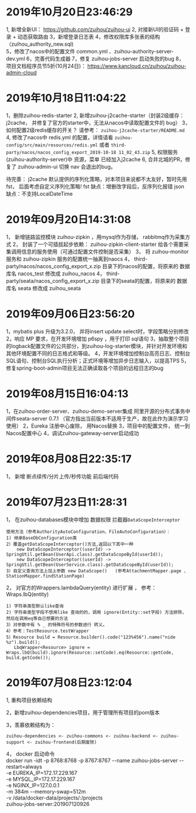 # 2019年10月20日23:46:29
1, 新增全新UI： https://github.com/zuihou/zuihou-ui
2, 对接新UI的验证码 + 登录 + 动态获取路由
3，新增登录日志表
4，修改权限库多张表的结构（zuihou_authority_new.sql)  
5，修改了nacos中的配置文件 common.yml 、zuihou-authority-server-dev.yml
6，完善代码生成器
7，修复 zuihou-jobs-server 启动失败的bug
8， 项目文档程序员节5折(10月24日)： https://www.kancloud.cn/zuihou/zuihou-admin-cloud 
 
# 2019年10月18日11:04:22
1，删除zuihou-redis-starter
2, 新增zuihou-j2cache-starter（封装2级缓存：j2cache， 并修复了官方的starter中，无法从nacos中读取配置文件的 bug）
3，如何配置2级redis缓存的开关？ 请参考： `zuihou-j2cache-starter/README.md`
4, 修改了nacos中 redis.yml 的配置，详情请看  `zuihou-config/src/main/resources/redis.yml`  或者 `third-party/nacos/nacos_config_export_2019-10-18 11_02_43.zip`
5, 权限服务(zuihou-authority-server)中 资源，菜单 已经加入j2cache 
6, 合并北城的PR，修复了 zuihou-admin-ui 切换 nav 会退出的bug。

待完善：
j2cache 默认提供的序列化策略，对本项目来说都不太友好，暂时先用fst， 后面考虑自定义序列化策略!
fst 缺点：增删改字段后，反序列化报错
json 缺点：不支持LocalDateTime


# 2019年09月20日14:31:08
1， 新增链路监控模块 zuihou-zipkin ，用mysql作为存储， rabbitmq作为采集方式 
2， 封装了一个可插拔起步依赖： zuihou-zipkin-client-starter 给各个需要采集调用信息的服务使用（可通过配置文件控制是否采集）
3， 将 zuihou-monitor 服务和 zuihou-zipkin 服务的配置统一抽离到naocs
4， third-party/nacos/nacos_config_export_x.zip 目录下的nacos的配置，将原来的 数据库名 nacos_test 修改成 zuihou_nacos
4， third-party/seata/nacos_config_export_x.zip 目录下的seata的配置，将原来的 数据库名 seata 修改成 zuihou_seata

# 2019年09月06日23:56:20
1，mybatis plus 升级为3.2.0， 并将insert update select时，字段策略分别修改
2，响应 MP 要求，在开发环境增加 p6spy ，用于打印 sql语句
3，抽取整个项目的logback配置文件的公共部分，到zuihou-log-starter模块，并针对开发环境和其他环境配置不同的日志格式和等级。 
4，开发环境增加控制台高亮日志、控制台SQL语句、控制台SQL执行分析；正式环境等增加异步日志输入，以提高TPS
5，修复spring-boot-admin项目无法正确读取各个项目的远程日志的bug


# 2019年08月15日16:04:13
1，在zuihou-order-server、zuihou-demo-server集成 阿里开源的分布式事务中间件seata-server 0.7.1  （官方指出当前版本不适用于生产，故在此作为演示学习使用）
2，Eureka 注册中心废除， 用Nacos替换
3，项目中的配置文件， 统一到Nacos配置中心
4，调试zuihou-gateway-server启动成功


# 2019年08月08日22:35:17
1， 新增 断点续传/分片上传/秒传功能 前后端代码


# 2019年07月23日11:28:31
1， 在zuihou-databases模块中增加 数据权限 拦截器`DataScopeInterceptor`

    使用方法（参考AuthorityAutoConfiguration、FileAutoConfiguration）：
    1) 继承BaseDbConfiguration类
    2）覆盖getDataScopeInterceptor()方法,返回以下其中一种
        new DataScopeInterceptor((userId) -> SpringUtil.getBean(UserApi.class).getDataScopeById(userId)); 
        new DataScopeInterceptor((userId) -> SpringUtil.getBean(UserService.class).getDataScopeById(userId)); 
    3）自定义查询方法上加上参数 new DataScope()   (参考AttachmentMapper.page 、 StationMapper.findStationPage)

2， 对官方的Wrappers.lambdaQuery(entity) 进行扩展 ， 参考：Wraps.lbQ(entity)

    1) 字符串类型默认like查询
    2) 字符串类型字段不想用like 查询的的，调用 ignore(Entity::set字段) 方法排除，然后在调用eq等自己想要的方法 
    3）对参数中有 % _ 的特殊符号的参数进行 转义。
    4）参考：TestResource.testWrapper
    5）Resource build = Resource.builder().code("123%456").name("nide %z").build();
       LbqWrapper<Resource> ignore = Wraps.lbQ(build).ignore(Resource::setCode).eq(Resource::getCode, build.getCode());
    

# 2019年07月08日23:12:04
1, 重构项目依赖结构

2，新增zuihou-dependencies项目，用于管理所有项目的pom版本

3，羡慕依赖结构为：
    
    zuihou-dependencies <- zuihou-commons <- zuihou-backend <- zuihou-support <- zuihou-frontend(后期废除)
    
4， docker 启动命令    
docker run -idt -p  8768:8768 -p 8767:8767 --name zuihou-jobs-server --restart=always \
    -e EUREKA_IP=172.17.229.167 \
        -e MYSQL_IP=172.17.229.167 \
        -e NGINX_IP=127.0.0.1 \
	-m 384m --memory-swap=512m \
    -v /data/docker-data/projects/:/projects \
    zuihou-jobs-server:201907120926   
